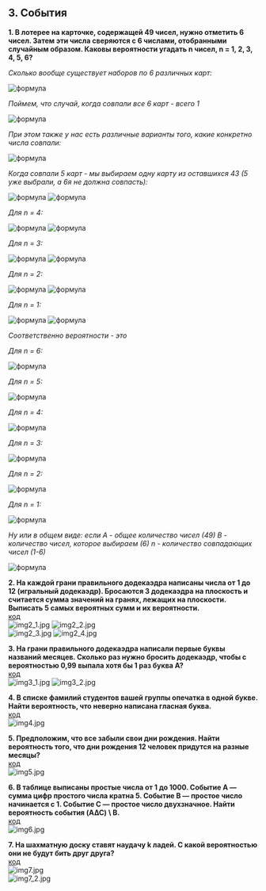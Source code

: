 ## 3. События

**1. В лотерее на карточке, содержащей 49 чисел, нужно отметить 6 чисел.
Затем эти числа сверяются с 6 числами, отобранными случайным образом.
Каковы вероятности угадать n чисел, n = 1, 2, 3, 4, 5, 6?**  

_Сколько вообще существует наборов по 6 различных карт:_
  
![формула](https://latex.codecogs.com/svg.image?&space;C_{49}^{6})
  

_Поймем, что случай, когда совпали все 6 карт - всего 1_  

![формула](https://latex.codecogs.com/svg.image?&space;C_{43}^{0})

_При этом также у нас есть различные варианты того, какие конкретно числа совпали:_

![формула](https://latex.codecogs.com/svg.image?&space;C_{6}^{6})

_Когда совпали 5 карт - мы выбираем одну карту из оставшихся 43 (5 уже выбрали, а 6я не должна совпасть):_   

![формула](https://latex.codecogs.com/svg.image?&space;C_{43}^{1})
![формула](https://latex.codecogs.com/svg.image?&space;C_{6}^{5})


_Для n = 4:_

![формула](https://latex.codecogs.com/svg.image?&space;C_{43}^{2})
![формула](https://latex.codecogs.com/svg.image?&space;C_{6}^{4})


_Для n = 3:_

![формула](https://latex.codecogs.com/svg.image?&space;C_{43}^{3})
![формула](https://latex.codecogs.com/svg.image?&space;C_{6}^{3})


_Для n = 2:_

![формула](https://latex.codecogs.com/svg.image?&space;C_{43}^{4})
![формула](https://latex.codecogs.com/svg.image?&space;C_{6}^{2})


_Для n = 1:_

![формула](https://latex.codecogs.com/svg.image?&space;C_{43}^{5})
![формула](https://latex.codecogs.com/svg.image?&space;C_{6}^{1})


_Соответственно вероятности - это_


_Для n = 6:_

![формула](https://latex.codecogs.com/svg.image?\inline&space;\frac{C_{0}^{43}C_{6}^{6}}{C_{49}^{6}})


_Для n = 5:_

![формула](https://latex.codecogs.com/svg.image?\inline&space;\frac{C_{1}^{43}C_{5}^{6}}{C_{49}^{6}})


_Для n = 4:_

![формула](https://latex.codecogs.com/svg.image?\inline&space;\frac{C_{2}^{43}C_{4}^{6}}{C_{49}^{6}})


_Для n = 3:_

![формула](https://latex.codecogs.com/svg.image?\inline&space;\frac{C_{3}^{43}C_{3}^{6}}{C_{49}^{6}})


_Для n = 2:_

![формула](https://latex.codecogs.com/svg.image?\inline&space;\frac{C_{4}^{43}C_{2}^{6}}{C_{49}^{6}})


_Для n = 1:_

![формула](https://latex.codecogs.com/svg.image?\inline&space;\frac{C_{5}^{43}C_{1}^{6}}{C_{49}^{6}})


_Ну или в общем виде:
если A - общее количество чисел (49)
B - количество чисел, которое выбираем (6)
n - количество совпадающих чисел (1-6)_

![формула](https://latex.codecogs.com/svg.image?\inline&space;\frac{C_{B-n}^{A-B}C_{n}^{B}}{C_{A}^{B}})


**2. На каждой грани правильного додекаэдра написаны числа от 1 до 12
(игральный додекаэдр). Бросаются 3 додекаэдра на плоскость и считается
сумма значений на гранях, лежащих на плоскости. Выписать 5 самых
вероятных сумм и их вероятности.**  
   [код](2.py)  
   ![img2_1.jpg](resources/img2_1.jpg) ![img2_2.jpg](resources/img2_2.jpg)  
   ![img2_3.jpg](resources/img2_3.jpg) ![img2_4.jpg](resources/img2_4.jpg)
   
**3. На грани правильного додекаэдра написали первые буквы названий
месяцев. Сколько раз нужно бросить додекаэдр, чтобы с вероятностью
0,99 выпала хотя бы 1 раз буква А?**  
   [код](3.py)  
 ![img3_1.jpg](resources/img3_1.jpg) ![img3_2.jpg](resources/img3_2.jpg) 
  
**4. В списке фамилий студентов вашей группы опечатка в одной букве. Найти
вероятность, что неверно написана гласная буква.**  
   [код](4.py)  
 ![img4.jpg](resources/img4.jpg)
  

**5. Предположим, что все забыли свои дни рождения. Найти вероятность
того, что дни рождения 12 человек придутся на разные месяцы?**  
   [код](5.py)  
 ![img5.jpg](resources/img5.jpg)
  
  
**6. В таблице выписаны простые числа от 1 до 1000. Событие A — сумма
цифр простого числа кратна 5. Событие B — простое число начинается с 1.
Событие C — простое число двухзначное. Найти вероятность события (A∆C) \ B.**  
   [код](6.py)  
   ![img6.jpg](resources/img6.jpg)
  
**7. На шахматную доску ставят наудачу k ладей. С какой вероятностью они
не будут бить друг друга?**  
   [код](7.py)  
   ![img7.jpg](resources/img7_1.jpg)  
   ![img7_2.jpg](resources/img7_2.jpg)
